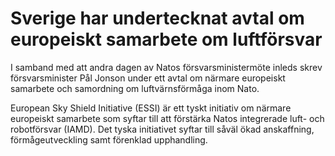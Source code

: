 # Sverige har undertecknat avtal om europeiskt samarbete om luftförsvar

I samband med att andra dagen av Natos försvarsministermöte inleds skrev försvarsminister Pål Jonson under ett avtal om närmare europeiskt samarbete och samordning om luftvärnsförmåga inom Nato.

European Sky Shield Initiative (ESSI) är ett tyskt initiativ om närmare europeiskt samarbete som syftar till att förstärka Natos integrerade luft- och robotförsvar (IAMD). Det tyska initiativet syftar till såväl ökad anskaffning, förmågeutveckling samt förenklad upphandling.
